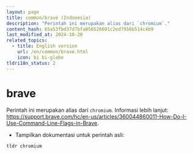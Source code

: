```yaml
---
layout: page
title: common/brave (Indonesia)
description: "Perintah ini merupakan alias dari `chromium`."
content_hash: 65a53fbd37d7bfa056526601c2ed7956b514c4b9
last_modified_at: 2024-10-20
related_topics:
  - title: English version
    url: /en/common/brave.html
    icon: bi bi-globe
tldri18n_status: 2
---
```

# brave

Perintah ini merupakan alias dari `chromium`.
Informasi lebih lanjut: <https://support.brave.com/hc/en-us/articles/360044860011-How-Do-I-Use-Command-Line-Flags-in-Brave>.

- Tampilkan dokumentasi untuk perintah asli:

`tldr chromium`
